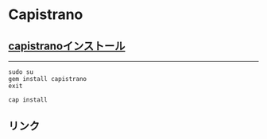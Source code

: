 Capistrano
==========
## [capistranoインストール](http://qiita.com/mosson/items/1a4cfd01cb538f2d8f0e)

---
    sudo su
    gem install capistrano
    exit
    
    cap install
    
    
## リンク
